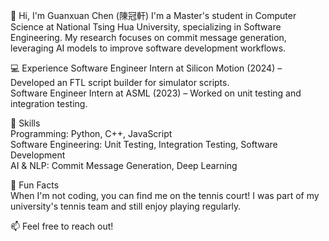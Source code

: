 👋 Hi, I'm Guanxuan Chen (陳冠軒)
I'm a Master's student in Computer Science at National Tsing Hua University, specializing in Software Engineering. My research focuses on commit message generation, leveraging AI models to improve software development workflows.  
  
💻 Experience
Software Engineer Intern at Silicon Motion (2024) – Developed an FTL script builder for simulator scripts.  
Software Engineer Intern at ASML (2023) – Worked on unit testing and integration testing.  
  
🔧 Skills  
Programming: Python, C++, JavaScript  
Software Engineering: Unit Testing, Integration Testing, Software Development  
AI & NLP: Commit Message Generation, Deep Learning  
  
🎾 Fun Facts  
When I'm not coding, you can find me on the tennis court! I was part of my university's tennis team and still enjoy playing regularly.  
  
📫 Feel free to reach out!
